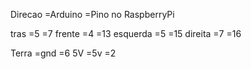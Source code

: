 Direcao  =Arduino  =Pino no RaspberryPi

tras      =5        =7
frente    =4        =13
esquerda  =5        =15
direita   =7        =16

Terra     =gnd      =6
5V        =5v       =2


